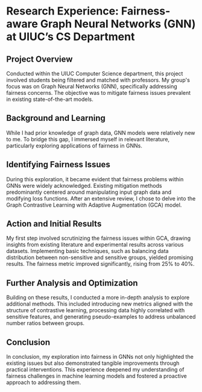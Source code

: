 # Research Experience: Fairness-aware Graph Neural Networks (GNN) at UIUC’s CS Department
## Project Overview
Conducted within the UIUC Computer Science department, this project involved students being filtered and matched with professors. My group's focus was on Graph Neural Networks (GNN), specifically addressing fairness concerns. The objective was to mitigate fairness issues prevalent in existing state-of-the-art models.
## Background and Learning
While I had prior knowledge of graph data, GNN models were relatively new to me. To bridge this gap, I immersed myself in relevant literature, particularly exploring applications of fairness in GNNs.
## Identifying Fairness Issues
During this exploration, it became evident that fairness problems within GNNs were widely acknowledged. Existing mitigation methods predominantly centered around manipulating input graph data and modifying loss functions. After an extensive review, I chose to delve into the Graph Contrastive Learning with Adaptive Augmentation (GCA) model. 
## Action and Initial Results
My first step involved scrutinizing the fairness issues within GCA, drawing insights from existing literature and experimental results across various datasets. Implementing basic techniques, such as balancing data distribution between non-sensitive and sensitive groups, yielded promising results. The fairness metric improved significantly, rising from 25% to 40%.
## Further Analysis and Optimization
Building on these results, I conducted a more in-depth analysis to explore additional methods. This included introducing new metrics aligned with the structure of contrastive learning, processing data highly correlated with sensitive features, and generating pseudo-examples to address unbalanced number ratios between groups.
## Conclusion
In conclusion, my exploration into fairness in GNNs not only highlighted the existing issues but also demonstrated tangible improvements through practical interventions. This experience deepened my understanding of fairness challenges in machine learning models and fostered a proactive approach to addressing them.
